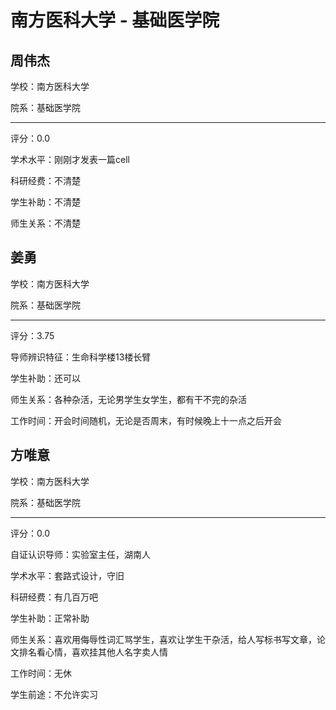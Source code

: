 # 南方医科大学 - 基础医学院

## 周伟杰

学校：南方医科大学

院系：基础医学院

* * *

评分：0.0

学术水平：刚刚才发表一篇cell

科研经费：不清楚

学生补助：不清楚

师生关系：不清楚

## 姜勇

学校：南方医科大学

院系：基础医学院

* * *

评分：3.75

导师辨识特征：生命科学楼13楼长臂

学生补助：还可以

师生关系：各种杂活，无论男学生女学生，都有干不完的杂活

工作时间：开会时间随机，无论是否周末，有时候晚上十一点之后开会

## 方唯意

学校：南方医科大学

院系：基础医学院

* * *

评分：0.0

自证认识导师：实验室主任，湖南人

学术水平：套路式设计，守旧

科研经费：有几百万吧

学生补助：正常补助

师生关系：喜欢用侮辱性词汇骂学生，喜欢让学生干杂活，给人写标书写文章，论文排名看心情，喜欢挂其他人名字卖人情

工作时间：无休

学生前途：不允许实习